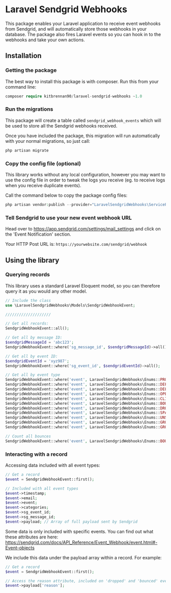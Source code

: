 # Laravel Sendgrid Webhooks

This package enables your Laravel application to receive event webhooks from Sendgrid, and will automatically store those 
webhooks in your database. The package also fires Laravel events so you can hook in to the webhooks and take your own 
actions.


## Installation

### Getting the package

The best way to install this package is with composer. Run this from your command line: 
```php
composer require kitbrennan90/laravel-sendgrid-webhooks ~1.0
```

### Run the migrations

This package will create a table called `sendgrid_webhook_events` which will be used to store all the Sendgrid webhooks received.

Once you have included the package, this migration will run automatically with your normal migrations, so just call:

```php
php artisan migrate
```

### Copy the config file (optional)

This library works without any local configuration, however you may want to use the config file in order to tweak the logs you receive (eg. to receive logs when you receive duplicate events). 

Call the command below to copy the package config files:
```php
php artisan vendor:publish --provider="LaravelSendgridWebhooks\ServiceProvider"
```

### Tell Sendgrid to use your new event webhook URL

Head over to https://app.sendgrid.com/settings/mail_settings and click on the 'Event Notification' section.

Your HTTP Post URL is: `https://yourwebsite.com/sendgrid/webhook`


## Using the library

### Querying records

This library uses a standard Laravel Eloquent model, so you can therefore query it as you would any other model.

```php
// Include the class
use \LaravelSendgridWebhooks\Models\SendgridWebhookEvent;

////////////////////

// Get all records:
SendgridWebhookEvent::all();

// Get all by message ID:
$sendgridMessageId = 'abc123';
SendgridWebhookEvent::where('sg_message_id', $sendgridMessageId)->all();

// Get all by event ID:
$sendgridEventId = 'xyz987';
SendgridWebhookEvent::where('sg_event_id', $sendgridEventId)->all();

// Get all by event type
SendgridWebhookEvent::where('event', LaravelSendgridWebhooks\Enums::PROCESSED)->all();
SendgridWebhookEvent::where('event', LaravelSendgridWebhooks\Enums::DEFERRED)->all();
SendgridWebhookEvent::where('event', LaravelSendgridWebhooks\Enums::DELIVERED)->all();
SendgridWebhookEvent::where('event', LaravelSendgridWebhooks\Enums::OPEN)->all();
SendgridWebhookEvent::where('event', LaravelSendgridWebhooks\Enums::CLICK)->all();
SendgridWebhookEvent::where('event', LaravelSendgridWebhooks\Enums::BOUNCE)->all();
SendgridWebhookEvent::where('event', LaravelSendgridWebhooks\Enums::DROPPED)->all();
SendgridWebhookEvent::where('event', LaravelSendgridWebhooks\Enums::SPAMREPORT)->all();
SendgridWebhookEvent::where('event', LaravelSendgridWebhooks\Enums::UNSUBSCRIBE)->all();
SendgridWebhookEvent::where('event', LaravelSendgridWebhooks\Enums::GROUP_UNSUBSCRIBE)->all();
SendgridWebhookEvent::where('event', LaravelSendgridWebhooks\Enums::GROUP_RESUBSCRIBE)->all();

// Count all bounces
SendgridWebhookEvent::where('event', LaravelSendgridWebhooks\Enums::BOUNCE)->count();
```

### Interacting with a record

Accessing data included with all event types:

```php
// Get a record
$event = SendgridWebhookEvent::first();

// Included with all event types
$event->timestamp;
$event->email;
$event->event;
$event->categories;
$event->sg_event_id;
$event->sg_message_id;
$event->payload; // Array of full payload sent by Sendgrid
```

Some data is only included with specific events. You can find out what these attributes are here: https://sendgrid.com/docs/API_Reference/Event_Webhook/event.html#-Event-objects

We include this data under the payload array within a record. For example:
```php
// Get a record
$event = SendgridWebhookEvent::first();

// Access the reason attribute, included on 'dropped' and 'bounced' events.
$event->payload['reason'];
```
